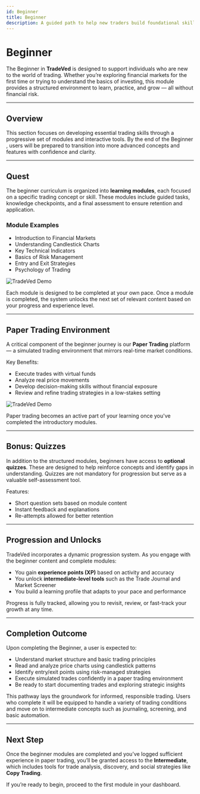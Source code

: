 ```yaml
---
id: Beginner
title: Beginner
description: A guided path to help new traders build foundational skills and trading confidence.
---
```


# Beginner

The Beginner in **TradeVed** is designed to support individuals who are new to the world of trading. Whether you’re exploring financial markets for the first time or trying to understand the basics of investing, this module provides a structured environment to learn, practice, and grow — all without financial risk.

---

## Overview

This section focuses on developing essential trading skills through a progressive set of modules and interactive tools. By the end of the Beginner , users will be prepared to transition into more advanced concepts and features with confidence and clarity.

---

## Quest

The beginner curriculum is organized into **learning modules**, each focused on a specific trading concept or skill. These modules include guided tasks, knowledge checkpoints, and a final assessment to ensure retention and application.

### Module Examples

- Introduction to Financial Markets  
- Understanding Candlestick Charts  
- Key Technical Indicators  
- Basics of Risk Management  
- Entry and Exit Strategies  
- Psychology of Trading  

![TradeVed Demo](/img/Quest.png)

Each module is designed to be completed at your own pace. Once a module is completed, the system unlocks the next set of relevant content based on your progress and experience level.

---

## Paper Trading Environment

A critical component of the beginner journey is our **Paper Trading** platform — a simulated trading environment that mirrors real-time market conditions.

Key Benefits:
- Execute trades with virtual funds
- Analyze real price movements
- Develop decision-making skills without financial exposure
- Review and refine trading strategies in a low-stakes setting

![TradeVed Demo](/img/Paper.png)

Paper trading becomes an active part of your learning once you've completed the introductory modules.

---

## Bonus: Quizzes

In addition to the structured modules, beginners have access to **optional quizzes**. These are designed to help reinforce concepts and identify gaps in understanding. Quizzes are not mandatory for progression but serve as a valuable self-assessment tool.

Features:
- Short question sets based on module content
- Instant feedback and explanations
- Re-attempts allowed for better retention

---

## Progression and Unlocks

TradeVed incorporates a dynamic progression system. As you engage with the beginner content and complete modules:

- You gain **experience points (XP)** based on activity and accuracy
- You unlock **intermediate-level tools** such as the Trade Journal and Market Screener
- You build a learning profile that adapts to your pace and performance

Progress is fully tracked, allowing you to revisit, review, or fast-track your growth at any time.

---

## Completion Outcome

Upon completing the Beginner, a user is expected to:

- Understand market structure and basic trading principles
- Read and analyze price charts using candlestick patterns
- Identify entry/exit points using risk-managed strategies
- Execute simulated trades confidently in a paper trading environment
- Be ready to start documenting trades and exploring strategic insights

This pathway lays the groundwork for informed, responsible trading. Users who complete it will be equipped to handle a variety of trading conditions and move on to intermediate concepts such as journaling, screening, and basic automation.

---

## Next Step

Once the beginner modules are completed and you’ve logged sufficient experience in paper trading, you’ll be granted access to the **Intermediate**, which includes tools for trade analysis, discovery, and social strategies like **Copy Trading**.

If you’re ready to begin, proceed to the first module in your dashboard.


